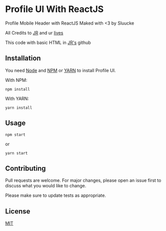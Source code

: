 # Profile UI With ReactJS
Profile Mobile Header with ReactJS
Maked with <3 by Sluucke

All Credits to [JR](https://github.com/joaorceschini/profile) and ur [lives](https://www.twitch.tv/joaorceschini)

This code with basic HTML in [JR's](https://github.com/joaorceschini/profile) github

## Installation
You need [Node](https://nodejs.org/en/download/) and [NPM](https://npmjs.com) or [YARN](https://yarnpkg.com/) to install Profile UI.

With NPM:
```
npm install
```
With YARN:
```
yarn install
```
## Usage
```
npm start
```
or
```
yarn start
```

## Contributing
Pull requests are welcome. For major changes, please open an issue first to discuss what you would like to change.

Please make sure to update tests as appropriate.

## License
[MIT](https://choosealicense.com/licenses/mit/)
